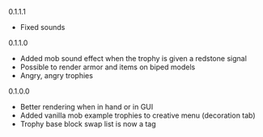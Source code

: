 0.1.1.1

- Fixed sounds


0.1.1.0

- Added mob sound effect when the trophy is given a redstone signal
- Possible to render armor and items on biped models
- Angry, angry trophies


0.1.0.0

- Better rendering when in hand or in GUI
- Added vanilla mob example trophies to creative menu (decoration tab)
- Trophy base block swap list is now a tag

